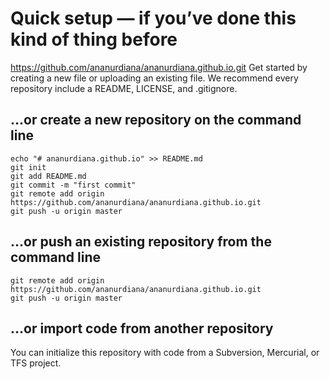# Quick setup — if you’ve done this kind of thing before

https://github.com/ananurdiana/ananurdiana.github.io.git
Get started by creating a new file or uploading an existing file. We recommend every repository include a README, LICENSE, and .gitignore.

## …or create a new repository on the command line
```
echo "# ananurdiana.github.io" >> README.md
git init
git add README.md
git commit -m "first commit"
git remote add origin https://github.com/ananurdiana/ananurdiana.github.io.git
git push -u origin master
```

## …or push an existing repository from the command line
```
git remote add origin https://github.com/ananurdiana/ananurdiana.github.io.git
git push -u origin master
```

## …or import code from another repository

You can initialize this repository with code from a Subversion, Mercurial, or TFS project.
